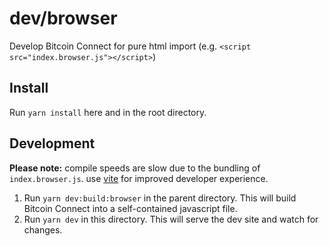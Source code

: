 # dev/browser

Develop Bitcoin Connect for pure html import (e.g. `<script src="index.browser.js"></script>`)

## Install

Run `yarn install` here and in the root directory.

## Development

**Please note:** compile speeds are slow due to the bundling of `index.browser.js`. use [vite](../vite/README.md) for improved developer experience.

1. Run `yarn dev:build:browser` in the parent directory. This will build Bitcoin Connect into a self-contained javascript file.
2. Run `yarn dev` in this directory. This will serve the dev site and watch for changes.
